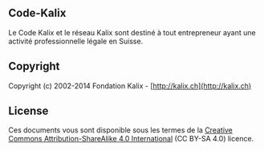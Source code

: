 ## Code-Kalix

Le Code Kalix et le réseau Kalix sont destiné à tout entrepreneur ayant une activité professionnelle légale en Suisse.


## Copyright

Copyright (c) 2002-2014 Fondation Kalix - [http://kalix.ch](http://kalix.ch)


## License

Ces documents vous sont disponible sous les termes de la [Creative Commons Attribution-ShareAlike 4.0 International](http://creativecommons.org/licenses/by-sa/4.0/) (CC BY-SA 4.0) licence.
